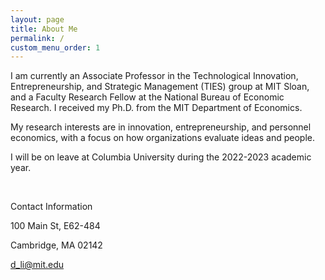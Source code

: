 ```yaml
---
layout: page
title: About Me
permalink: /
custom_menu_order: 1
---
```


<p class="mb-2">
  I am currently an Associate Professor in the Technological Innovation, Entrepreneurship, and Strategic Management (TIES) group at MIT Sloan, and a Faculty Research Fellow at the National Bureau of Economic Research.  I received my Ph.D. from the MIT Department of Economics.
</p>

<p>My research interests are in innovation, entrepreneurship, and personnel economics, with a focus on how organizations evaluate ideas and people.</p>

<p> I will be on leave at Columbia University during the 2022-2023 academic year.
<div>
<p>
<br>
</p>
</div>

<div class="mb-6 lg:static">
  <div class="mb-2 text-gray-500 uppercase tracking-wide">Contact Information</div>
  <p>100 Main St, E62-484</p>
  <p>Cambridge, MA 02142</p>
  <a href="mailto:d_li@mit.edu">d_li@mit.edu</a>
</div>
